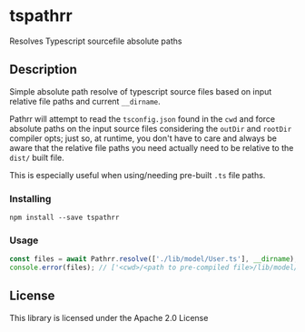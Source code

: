 # tspathrr

Resolves Typescript sourcefile absolute paths

## Description

Simple absolute path resolve of typescript source files based on input relative file paths and current `__dirname`.  

Pathrr will attempt to read the `tsconfig.json` found in the `cwd` and force absolute paths on the input source files considering the `outDir` and `rootDir` compiler opts; just so, at runtime, you don't have to care and always be aware that the relative file paths you need actually need to be relative to the `dist/` built file. 

This is especially useful when using/needing pre-built `.ts` file paths.

### Installing

```
npm install --save tspathrr
```

### Usage

```typescript
const files = await Pathrr.resolve(['./lib/model/User.ts'], __dirname);
console.error(files); // ['<cwd>/<path to pre-compiled file>/lib/model/']User.ts
```

## License
This library is licensed under the Apache 2.0 License
